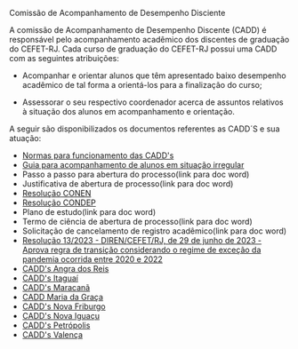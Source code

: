 Comissão de Acompanhamento de Desempenho Disciente

A comissão de Acompanhamento de Desempenho Discente (CADD) é responsável pelo acompanhamento acadêmico dos discentes de graduação do CEFET-RJ. Cada curso de graduação do CEFET-RJ possui uma CADD com as seguintes atribuições:

- Acompanhar e orientar alunos que têm apresentado baixo desempenho acadêmico de tal forma a orientá-los para a finalização do curso;
  
- Assessorar o seu respectivo coordenador acerca de assuntos relativos à situação dos alunos em acompanhamento e orientação.

A seguir são disponibilizados os documentos referentes as CADD´S e sua atuação: 

- [Normas para funcionamento das CADD's](http://www.cefet-rj.br/attachments/article/3251/Regulamento%20CAD.pdf)
- [Guia para acompanhamento de alunos em situação irregular](http://www.cefet-rj.br/attachments/article/3251/Manual%20Alunos%20Situac%CC%A7a%CC%83o%20Irregular%20(1).pdf)
- Passo a passo para abertura do processo(link para doc word)
- Justificativa de abertura de processo(link para doc word)
- [Resolução CONEN](http://www.cefet-rj.br/attachments/article/3251/02%20-%20Resoluc%E2%95%A0%C2%BAa%E2%95%A0%C3%A2o%20CONEN%20n%E2%94%AC%E2%95%91%2001-2013.pdf)
- [Resolução CONDEP](http://www.cefet-rj.br/attachments/article/3251/03%20-%20Resoluc%E2%95%A0%C2%BAa%E2%95%A0%C3%A2o%20CONDEP%20n%E2%94%AC%E2%95%91%2012-2009.jpg)
- Plano de estudo(link para doc word)
- Termo de ciência de abertura de processo(link para doc word)
- Solicitação de cancelamento de registro acadêmico(link para doc word)
- [Resolução 13/2023 - DIREN/CEFET/RJ, de 29 de junho de 2023 - Aprova regra de transição considerando o regime de exceção da pandemia ocorrida entre 2020 e 2022](http://www.cefet-rj.br/attachments/article/7862/Resolu%C3%A7%C3%A3o%20Conen%2013.2023.pdf)
- [CADD's Angra dos Reis](http://www.cefet-rj.br/attachments/article/3251/CADD_Angra%20dos%20Reis.pdf)
- [CADD's Itaguaí](http://www.cefet-rj.br/attachments/article/3251/CADD_Itagua%C3%AD_2023.pdf)
- [CADD's Maracanã](http://www.cefet-rj.br/attachments/article/3251/CADD%20Maracan%C3%A3_Ato%20CONDEP_n%C2%BA7_2023.pdf)
- [CADD Maria da Graça](http://www.cefet-rj.br/attachments/article/3251/CADD_Maria%20da%20Gra%C3%A7a.pdf)
- [CADD's Nova Friburgo](http://www.cefet-rj.br/attachments/article/3251/CADD%20NF_2023.pdf)
- [CADD's Nova Iguaçu](http://www.cefet-rj.br/attachments/article/3251/CADD_Nova%20Igua%C3%A7u.pdf)
- [CADD's Petrópolis](http://www.cefet-rj.br/attachments/article/3251/CADD_Petr%C3%B3polis.pdf)
- [CADD's Valença](http://www.cefet-rj.br/attachments/article/3251/CADD_Valen%C3%A7a.pdf)

